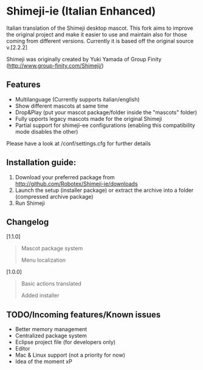 Shimeji-ie (Italian Enhanced)
==========

Italian translation of the Shimeji desktop mascot.
This fork aims to improve the original project and make it easier to use and maintain also for those coming from different versions.
Currently it is based off the original source v.[2.2.2]

Shimeji was originally created by Yuki Yamada of Group Finity (http://www.group-finity.com/Shimeji/)

Features
----------

* Multilanguage (Currently supports italian/english)
* Show different mascots at same time
* Drop&Play (put your mascot package/folder inside the "mascots" folder)
* Fully upports legacy mascots made for the original Shimeji
* Partial support for shimeji-ee configurations (enabling this compatibility mode disables the other)

Please have a look at /conf/settings.cfg for further details

Installation guide:
----------

1. Download your preferred package from http://github.com/Robotex/Shimeji-ie/downloads
2. Launch the setup (installer package) or extract the archive into a folder (compressed archive package)
3. Run Shimeji

Changelog
----------

[1.1.0]
> Mascot package system
>
> Menu localization

[1.0.0]
> Basic actions translated
>
> Added installer

TODO/Incoming features/Known issues
----------

* Better memory management
* Centralized package system
* Eclipse project file (for developers only)
* Editor
* Mac & Linux support (not a priority for now)
* Idea of the moment xP
